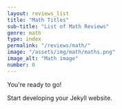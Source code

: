```yaml
---
layout: reviews_list
title: "Math Titles"
sub-title: "List of Math Reviews"
genre: math
type: index
permalink: "/reviews/math/"
image: "/assets/img/math/maths.png"
image_alt: "Math image"
number: 0
---
```


You're ready to go!

Start developing your Jekyll website.
